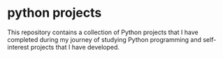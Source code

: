 # python projects
 This repository contains a collection of Python projects that I have completed during my journey of studying Python programming and self-interest projects that I have developed.

